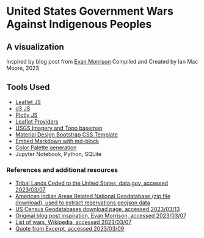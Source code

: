 # United States Government Wars Against Indigenous Peoples
## A visualization
Inspired by blog post from [Evan Morrison](https://evanstruth.com/2021/10/13/for-indigenous-peoples-day-i-made-a-spreadsheet/)
Compiled and Created by Ian Mac Moore, 2023

## Tools Used
* [Leaflet JS](https://leafletjs.com/)
* [d3 JS](https://d3js.org/)
* [Plotly JS](https://plotly.com/javascript/)
* [Leaflet Providers](https://leaflet-extras.github.io/leaflet-providers/preview/)
* [USGS Imagery and Topo basemap](https://basemap.nationalmap.gov/)
* [Material Design Bootstrap CSS Template](https://mdbootstrap.com/freebies/dark-theme/)
* [Embed Markdown with md-block](https://md-block.verou.me/)
* [Color Palette generation](https://coolors.co/)
* Jupyter Notebook, Python, SQLite



### References and additional resources
* [Tribal Lands Ceded to the United States, data.gov, accessed
2023/03/07](https://catalog.data.gov/dataset/tribal-lands-ceded-to-the-united-states-feature-layer-cf3ca)
* [American Indian Areas Related National Geodatabase (zip file download), used to extract reservations geojson data](https://www2.census.gov/geo/tiger/TGRGDB20/tlgdb_2020_a_us_aiarelated.gdb.zip)
* [US Census Geodatabases download page, accessed 2023/03/13](https://www.census.gov/geographies/mapping-files/time-series/geo/tiger-geodatabase-file.html)
* [Original blog post inspiration, Evan Morrison, accessed
2023/03/07](https://evanstruth.com/2021/10/16/the-usa-a-nation-at-war/)
* [List of wars, Wikipedia, accessed
2023/03/07](https://en.wikipedia.org/wiki/List_of_wars_involving_the_United_States)
* [Quote from Excerpt, accessed
2023/03/09](https://www.penguinrandomhouse.ca/books/237686/an-indigenous-peoples-history-of-the-united-states-by-roxanne-dunbar-ortiz/9780807057834/excerpt)